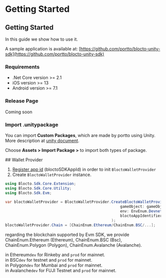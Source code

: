 # Getting Started

## Getting Started

In this guide we show how to use it.

A sample application is available at: [https://github.com/portto/blocto-unity-sdk](https://github.com/portto/blocto-unity-sdk)

### Requirements <a href="#requirements-a-hrefrequirements-idrequirementsa" id="requirements-a-hrefrequirements-idrequirementsa"></a>

* .Net Core version >= 2.1
* iOS version >= 13
* Android version >= 7.1

### Release Page <a href="#release-page" id="release-page"></a>

Coming soon

### Import .unitypackage <a href="#import-unitypackage" id="import-unitypackage"></a>

You can import **Custom Packages**, which are made by portto using Unity. More description at [unity document](https://docs.unity3d.com/Manual/AssetPackagesImport.html).

Choose **Assets > Import Package >** to import both types of package.

\## Wallet Provider

1. [Register app id](https://docs.blocto.app/blocto-sdk/register-app-id) (bloctoSDKAppId) in order to init `BloctoWalletProvider`
2. Create `BloctoWalletProvider` instance.

```csharp
using Blocto.Sdk.Core.Extension;
using Blocto.Sdk.Core.Utility;
using Blocto.Sdk.Evm;
        
var bloctoWalletProvider = BloctoWalletProvider.CreateBloctoWalletProvider(
                                                    gameObject: gameObject,
                                                    env: EnvEnum.Devnet,
                                                    bloctoAppIdentifier:Guid.Parse("{your app id}")
                                                );
bloctoWalletProvider.Chain = [ChainEnum.Ethereum/ChainEnum.BSC/...];
```

regarding the blockchain supported by Evm SDK, we provide ChainEnum.Ethereum (Ethereum), ChainEnum.BSC (Bsc), ChainEnum.Polygon (Polygon), ChainEnum.Avalanche (Avalanche).

in Ethereum`dev` for Rinkeby and `prod` for mainnet.\
in BSC`dev` for testnet and `prod` for mainnet.\
in Polygon`dev` for Mumbai and `prod` for mainnet.\
in Avalanche`dev` for FUJI Testnet and `prod` for mainnet.
